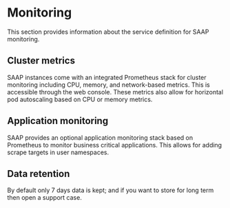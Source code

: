 # Monitoring

This section provides information about the service definition for SAAP monitoring.

## Cluster metrics

SAAP instances come with an integrated Prometheus stack for cluster monitoring including CPU, memory, and network-based metrics. This is accessible through the web console. These metrics also allow for horizontal pod autoscaling based on CPU or memory metrics.

## Application monitoring

SAAP provides an optional application monitoring stack based on Prometheus to monitor business critical applications. This allows for adding scrape targets in user namespaces.

## Data retention

By default only 7 days data is kept; and if you want to store for long term then open a support case.
